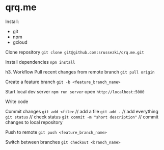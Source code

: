 # qrq.me

Install:
- git
- npm
- gcloud


Clone repository
`git clone git@github.com:srussezki/qrq.me.git`

Install dependencies
`npm install`

h3. Workflow
Pull recent changes from remote branch
`git pull origin`

Create a feature branch 
`git -b <feature_branch_name>`

Start local dev server
`npm run server`
open `http://localhost:5000`

Write code

Commit changes
`git add <file>` // add a file
`git add .` // add everything
`git status` // check status
`git commit -m "short description"` // commit changes to local repository

Push to remote
`git push <feature_branch_name>`

Switch between branches 
`git checkout <branch_name>`

